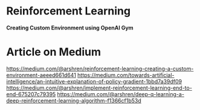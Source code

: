 # Reinforcement Learning
**Creating Custom Environment using OpenAI Gym**

# Article on Medium

https://medium.com/@arshren/reinforcement-learning-creating-a-custom-environment-aeeed661d641
https://medium.com/towards-artificial-intelligence/an-intuitive-explanation-of-policy-gradient-1bbd7a39df09
https://medium.com/@arshren/implement-reinforcement-learning-end-to-end-675207c79395
https://medium.com/@arshren/deep-q-learning-a-deep-reinforcement-learning-algorithm-f1366cf1b53d
